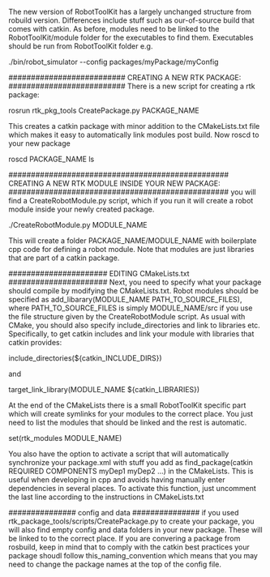 The new version of RobotToolKit has a largely unchanged structure from robuild version. Differences include stuff such as our-of-source build that comes with catkin. As before, modules need to be linked to the RobotToolKit/module folder for the executables to find them. Executables should be run from RobotToolKit folder e.g.

./bin/robot_simulator --config packages/myPackage/myConfig

##########################
CREATING A NEW RTK PACKAGE:
##########################
There is a new script for creating a rtk package:

rosrun rtk_pkg_tools CreatePackage.py PACKAGE_NAME

This creates a catkin package with minor addition to the CMakeLists.txt file which makes it easy to automatically link modules post build. Now roscd to your new package

roscd PACKAGE_NAME
ls


#################################################
CREATING A NEW RTK MODULE INSIDE YOUR NEW PACKAGE:
#################################################
you will find a CreateRobotModule.py script, which if you run it will create a robot module inside your newly created package.

./CreateRobotModule.py MODULE_NAME

This will create a folder PACKAGE_NAME/MODULE_NAME with boilerplate cpp code for defining a robot module. Note that modules are just libraries that are part of a catkin package.


######################
EDITING CMakeLists.txt
######################
Next, you need to specify what your package should compile by modifying the CMakeLists.txt. Robot modules should be specified as add_libarary(MODULE_NAME PATH_TO_SOURCE_FILES), where PATH_TO_SOURCE_FILES is simply MODULE_NAME/src if you use the file structure given by the CreateRobotModule script. As usual with CMake, you should also specify include_directories and link to libraries etc. Specifically, to get catkin includes and link your module with libraries that catkin provides:

include_directories(${catkin_INCLUDE_DIRS})

and

target_link_library(MODULE_NAME ${catkin_LIBRARIES})

At the end of the CMakeLists there is a small RobotToolKit specific part which will create symlinks for your modules to the correct place. You just need to list the modules that should be linked and the rest is automatic.

set(rtk_modules MODULE_NAME)

You also have the option to activate a script that will automatically synchronize your package.xml with stuff you add as find_package(catkin REQUIRED COMPONENTS myDep1 myDep2 ...) in the CMakeLists. This is useful when developing in cpp and avoids having manually enter dependencies in several places. To activate this function, just uncomment the last line according to the instructions in CMakeLists.txt


###############
config and data
###############
if you used rtk_package_tools/scripts/CreatePackage.py to create your package, you will also find empty config and data folders in your new package. These will be linked to to the correct place. If you are convering a package from rosbuild, keep in mind that to comply with the catkin best practices your package shoudl follow this_naming_convention which means that you may need to change the package names at the top of the config file.
